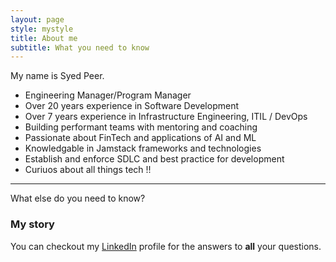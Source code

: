 ```yaml
---
layout: page
style: mystyle
title: About me
subtitle: What you need to know
---
```


My name is Syed Peer. 

- Engineering Manager/Program Manager
- Over 20 years experience in Software Development
- Over 7 years experience in Infrastructure Engineering, ITIL / DevOps 
- Building performant teams with mentoring and coaching 
- Passionate about FinTech and applications of AI and ML
- Knowledgable in Jamstack frameworks and technologies
- Establish and enforce SDLC and best practice for development
- Curiuos about all things tech !!

<hr/>

What else do you need to know?

### My story

You can checkout my [LinkedIn](https://www.linkedin.com/in/syedpeer) profile for the answers to **all** your questions.
